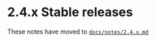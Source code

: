 # 2.4.x Stable releases

These notes have moved to [`docs/notes/2.4.x.md`](../../../../docs/notes/2.4.x.md)
